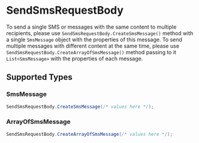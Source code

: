 # SendSmsRequestBody

To send a single SMS or messages with the same content to multiple recipients, please use `SendSmsRequestBody.CreateSmsMessage()` method with a single `SmsMessage` object with the properties of this message. To send multiple messages with different content at the same time, please use `SendSmsRequestBody.CreateArrayOfSmsMessage()` method passing to it `List<SmsMessage>` with the properties of each message.


## Supported Types

### SmsMessage

```csharp
SendSmsRequestBody.CreateSmsMessage(/* values here */);
```

### ArrayOfSmsMessage

```csharp
SendSmsRequestBody.CreateArrayOfSmsMessage(/* values here */);
```
